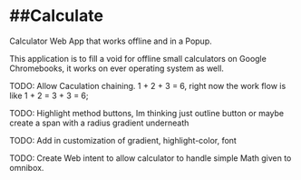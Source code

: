 ##Calculate
=========

Calculator Web App that works offline and in a Popup.

This application is to fill a void for offline small calculators on Google Chromebooks, it works on ever operating system as well.

TODO: Allow Caculation chaining. 1 + 2 + 3 = 6, right now the work flow is like 1 + 2 = 3 + 3 = 6;

TODO: Highlight method buttons, Im thinking just outline button or maybe create a span with a radius gradient underneath

TODO: Add in customization of gradient, highlight-color, font

TODO: Create Web intent to allow calculator to handle simple Math given to omnibox.
